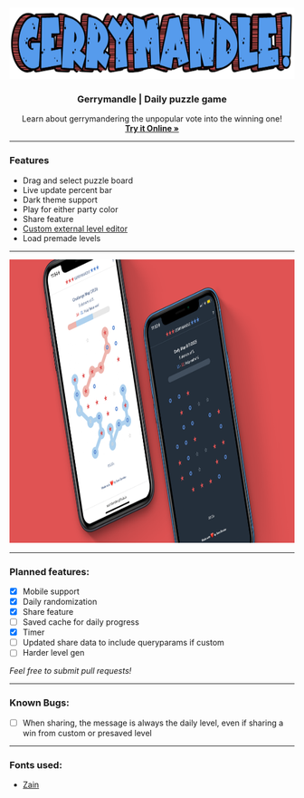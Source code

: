 <br>

<p align="center">
 <img src="https://raw.githubusercontent.com/ssambender/gerrymandle/refs/heads/main/logo.png" alt="Gerrymandle Logo" height="125">
</p>

<h3 align="center">Gerrymandle | Daily puzzle game</h3>

<p align="center">
Learn about gerrymandering the unpopular vote into the winning one!
 <br>
 <a href="https://ssambender.github.io/gerrymandle/"><strong>Try it Online »</strong></a>
</p>

___

### Features
- Drag and select puzzle board
- Live update percent bar
- Dark theme support
- Play for either party color
- Share feature
- [Custom external level editor](https://ssambender.github.io/GM-GEN/)
- Load premade levels

---

<p align="center">
 <img src="https://raw.githubusercontent.com/ssambender/gerrymandle/refs/heads/main/mockup-red.png" alt="Gerrymandle Mockup" height="500">
</p>

---


### Planned features:
- [X] Mobile support
- [X] Daily randomization
- [X] Share feature
- [ ] Saved cache for daily progress
- [X] Timer
- [ ] Updated share data to include queryparams if custom
- [ ] Harder level gen

_Feel free to submit pull requests!_

---

### Known Bugs:
- [ ] When sharing, the message is always the daily level, even if sharing a win from custom or presaved level

---


### Fonts used:
- [Zain](https://fonts.google.com/specimen/Zain)
